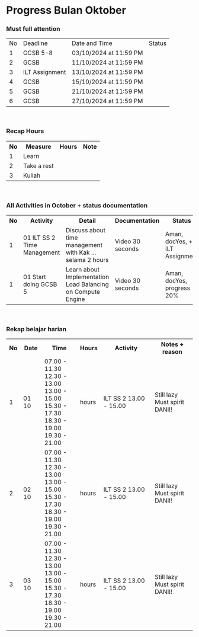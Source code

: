 # Progress Bulan Oktober
### Must full attention
<table>
  <tr>
    <td>No</td>
    <td>Deadline</td>
    <td>Date and Time</td>
    <td>Status</td>
  </tr>
  <tr>
    <td>1</td>
    <td>GCSB 5-8</td>
    <td>03/10/2024 at 11:59 PM</td>
    <td></td>
  </tr>
  <tr>
    <td>2</td>
    <td>GCSB</td>
    <td>11/10/2024 at 11:59 PM</td>
    <td></td>
  </tr>
  <tr>
    <td>3</td>
    <td>ILT Assignment</td>
    <td>13/10/2024 at 11:59 PM</td>
    <td></td>
  </tr>
  <tr>
    <td>4</td>
    <td>GCSB</td>
    <td>15/10/2024 at 11:59 PM</td>
    <td></td>
  </tr>
  <tr>
    <td>5</td>
    <td>GCSB</td>
    <td>21/10/2024 at 11:59 PM</td>
    <td></td>
  </tr>
  <tr>
    <td>6</td>
    <td>GCSB</td>
    <td>27/10/2024 at 11:59 PM</td>
    <td></td>
  </tr>
</table>

<br>

### Recap Hours
<table>
  <tr>
    <th>No</th>
    <th>Measure</th>
    <th>Hours</th>
    <th>Note</th>
  </tr>
  <tr>
    <td>1</td>
    <td>Learn</td>
    <td></td>
    <td></td>
  </tr>
  <tr>
    <td>2</td>
    <td>Take a rest</td>
    <td></td>
    <td></td>
  </tr>
  <tr>
    <td>3</td>
    <td>Kuliah</td>
    <td></td>
    <td></td>
  </tr>
</table>

<br>

### All Activities in October + status documentation
<table>
  <tr>
    <th>No</th>
    <th>Activity</th>
    <th>Detail</th>
    <th>Documentation</th>
    <th>Status</th>
  </tr>
  <tr>
    <td>1</td>
    <td>01 ILT SS 2 Time Management</td>
    <td>Discuss about time management with Kak ... selama 2 hours</td>
    <td>Video 30 seconds</td>
    <td>Aman, docYes, + ILT Assignment</td>
  </tr>
  <tr>
    <td>1</td>
    <td>01 Start doing GCSB 5</td>
    <td>Learn about Implementation Load Balancing on Compute Engine</td>
    <td>Video 30 seconds</td>
    <td>Aman, docYes, progress 20%</td>
  </tr>
</table>

<br>

### Rekap belajar harian
<table>
  <tr>
    <th>No</th>
    <th>Date</th>
    <th>Time</th>
    <th>Hours</th>
    <th>Activity</th>
    <th>Notes + reason</th>
  </tr>
  <tr>
    <td>1</td>
    <td>01 10</td>
    <td>
      07.00 - 11.30 <br>
      12.30 - 13.00 <br>
      13.00 - 15.00 <br>
      15.30 - 17.30 <br>
      18.30 - 19.00 <br>
      19.30 - 21.00 <br>
    </td>
    <td> hours</td>
    <td>
      ILT SS 2 13.00 - 15.00 <br>
    </td>
    <td>
      Still lazy <br>
      Must spirit DANII!
    </td>
  </tr>
  <tr>
    <td>2</td>
    <td>02 10</td>
    <td>
      07.00 - 11.30 <br>
      12.30 - 13.00 <br>
      13.00 - 15.00 <br>
      15.30 - 17.30 <br>
      18.30 - 19.00 <br>
      19.30 - 21.00 <br>
    </td>
    <td> hours</td>
    <td>
      ILT SS 2 13.00 - 15.00 <br>
    </td>
    <td>
      Still lazy <br>
      Must spirit DANII!
    </td>
  </tr>
  <tr>
    <td>3</td>
    <td>03 10</td>
    <td>
      07.00 - 11.30 <br>
      12.30 - 13.00 <br>
      13.00 - 15.00 <br>
      15.30 - 17.30 <br>
      18.30 - 19.00 <br>
      19.30 - 21.00 <br>
    </td>
    <td> hours</td>
    <td>
      ILT SS 2 13.00 - 15.00 <br>
    </td>
    <td>
      Still lazy <br>
      Must spirit DANII!
    </td>
  </tr>
  
</table>
